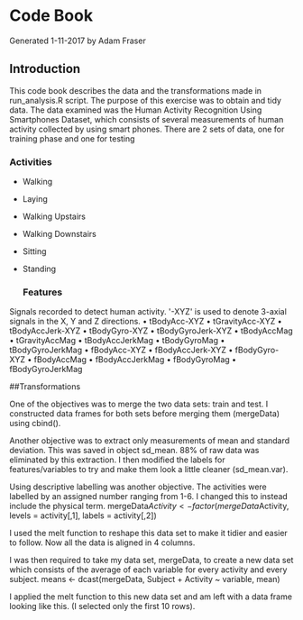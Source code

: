 # Code Book

Generated 1-11-2017 by Adam Fraser 

## Introduction
This code book describes the data and the transformations made in run_analysis.R script. The purpose of this exercise was to obtain and tidy data.
The data examined was the Human Activity Recognition Using Smartphones Dataset, which consists of several measurements of human activity collected by using smart phones. There are 2 sets of data, one for training phase and one for testing
  ### Activities 
- Walking
- Laying
- Walking Upstairs
- Walking Downstairs
- Sitting 
- Standing

  ### Features
Signals recorded to detect human activity. '-XYZ' is used to denote 3-axial signals in the X, Y and Z directions.
•	tBodyAcc-XYZ
•	tGravityAcc-XYZ
•	tBodyAccJerk-XYZ
•	tBodyGyro-XYZ
•	tBodyGyroJerk-XYZ
•	tBodyAccMag
•	tGravityAccMag
•	tBodyAccJerkMag
•	tBodyGyroMag
•	tBodyGyroJerkMag
•	fBodyAcc-XYZ
•	fBodyAccJerk-XYZ
•	fBodyGyro-XYZ
•	fBodyAccMag
•	fBodyAccJerkMag
•	fBodyGyroMag
•	fBodyGyroJerkMag

##Transformations

One of the objectives was to merge the two data sets: train and test. I constructed data frames for both sets before merging them (mergeData) using cbind().

Another objective was to extract only measurements of mean and standard deviation. This was saved in object sd_mean. 88% of raw data was eliminated by this extraction. I then modified the labels for features/variables to try and make them look a little cleaner (sd_mean.var).

Using descriptive labelling was another objective. The activities were labelled by an assigned number ranging from 1-6. I changed this to instead include the physical term. 
	mergeData$Activity <- factor(mergeData$Activity, levels = activity[,1], labels = activity[,2])

I used the melt function to reshape this data set to make it tidier and easier to follow. Now all the data is aligned in 4 columns. 

I was then required to take my data set, mergeData, to create a new data set which consists of the average of each variable for every activity and every subject. 
	means <- dcast(mergeData, Subject + Activity ~ variable, mean)

I applied the melt function to this new data set and am left with a data frame looking like this. (I selected only the first 10 rows).









